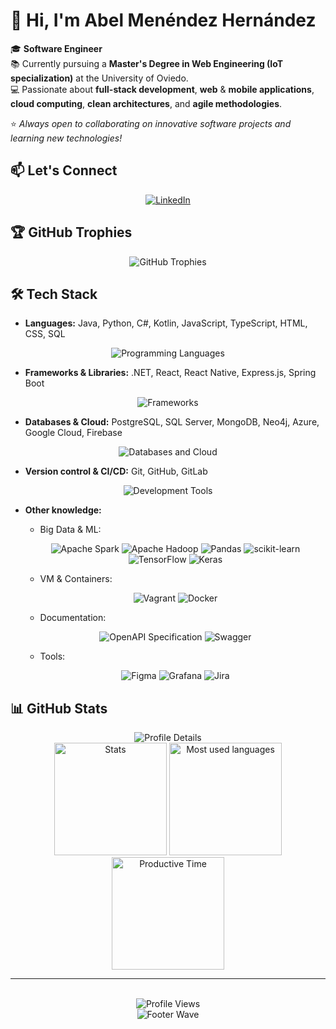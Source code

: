# 👋 Hi, I'm Abel Menéndez Hernández  

🎓 **Software Engineer**  
📚 Currently pursuing a **Master's Degree in Web Engineering (IoT specialization)** at the University of Oviedo.  
💻 Passionate about **full-stack development**, **web** & **mobile applications**, **cloud computing**, **clean architectures**, and **agile methodologies**.  

⭐️ *Always open to collaborating on innovative software projects and learning new technologies!*  


## 📫 Let's Connect  

<div align="center">
  
[![LinkedIn](https://img.shields.io/badge/LinkedIn-0077B5?style=for-the-badge&logo=linkedin&logoColor=white)](https://www.linkedin.com/in/abelmenendezhernandez/)

</div>

## 🏆 GitHub Trophies

<div align="center">
  <img src="https://github-profile-trophy.vercel.app/?username=AbelMH1&rank=-?,-C&theme=onedark&column=-1&no-frame=false&no-bg=true&margin-w=15&margin-h=15" alt="GitHub Trophies" />
</div>

## 🛠️ Tech Stack  

- **Languages:** Java, Python, C#, Kotlin, JavaScript, TypeScript, HTML, CSS, SQL
<div align="center">
  <img src="https://skillicons.dev/icons?i=java,python,cs,kotlin,js,ts,html,css" alt="Programming Languages" />
</div>

- **Frameworks & Libraries:** .NET, React, React Native, Express.js, Spring Boot  
<div align="center">
  <img src="https://skillicons.dev/icons?i=dotnet,react,nodejs,express,spring" alt="Frameworks" />
</div>

- **Databases & Cloud:** PostgreSQL, SQL Server, MongoDB, Neo4j, Azure, Google Cloud, Firebase  
<div align="center">
  <img src="https://skillicons.dev/icons?i=postgresql,mongodb,azure,gcp,firebase" alt="Databases and Cloud" />
</div>

- **Version control & CI/CD:** Git, GitHub, GitLab
<div align="center">
  <img src="https://skillicons.dev/icons?i=git,github,gitlab" alt="Development Tools" />
</div>




- **Other knowledge:**
  - Big Data & ML:  
  <div align="center">

  ![Apache Spark](https://img.shields.io/badge/Apache%20Spark-FDEE21?style=for-the-badge&logo=apachespark&logoColor=black) ![Apache Hadoop](https://img.shields.io/badge/Apache%20Hadoop-66CCFF?style=for-the-badge&logo=apachehadoop&logoColor=black) ![Pandas](https://img.shields.io/badge/pandas-%23150458.svg?style=for-the-badge&logo=pandas&logoColor=white) ![scikit-learn](https://img.shields.io/badge/scikit--learn-%23F7931E.svg?style=for-the-badge&logo=scikit-learn&logoColor=white) ![TensorFlow](https://img.shields.io/badge/TensorFlow-%23FF6F00.svg?style=for-the-badge&logo=TensorFlow&logoColor=white) ![Keras](https://img.shields.io/badge/Keras-%23D00000.svg?style=for-the-badge&logo=Keras&logoColor=white)  
  </div>

  - VM & Containers:
  <div align="center">

  ![Vagrant](https://img.shields.io/badge/vagrant-%231563FF.svg?style=for-the-badge&logo=vagrant&logoColor=white) ![Docker](https://img.shields.io/badge/docker-%230db7ed.svg?style=for-the-badge&logo=docker&logoColor=white)
  </div>

  - Documentation:

  <div align="center">

  ![OpenAPI Specification](https://img.shields.io/badge/openapiinitiative-%23000000.svg?style=for-the-badge&logo=openapiinitiative&logoColor=white) ![Swagger](https://img.shields.io/badge/-Swagger-%23Clojure?style=for-the-badge&logo=swagger&logoColor=white)  
  </div>

    - Tools:

  <div align="center">

  ![Figma](https://img.shields.io/badge/figma-%23F24E1E.svg?style=for-the-badge&logo=figma&logoColor=white) ![Grafana](https://img.shields.io/badge/grafana-%23F46800.svg?style=for-the-badge&logo=grafana&logoColor=white) ![Jira](https://img.shields.io/badge/jira-%230A0FFF.svg?style=for-the-badge&logo=jira&logoColor=white)  
  </div>


## 📊 GitHub Stats

<div align="center">
  <img src="https://github-profile-summary-cards.vercel.app/api/cards/profile-details?username=AbelMH1&theme=tokyonight" alt="Profile Details" />
</div>

<div align="center">
  <img height="180em" src="https://github-profile-summary-cards.vercel.app/api/cards/stats?username=AbelMH1&theme=tokyonight" alt="Stats" />
  <img height="180em" src="https://github-readme-stats.vercel.app/api/top-langs/?username=AbelMH1&layout=compact&langs_count=6&theme=tokyonight&hide_border=true" alt="Most used languages"/>
  <img height="180em" src="https://github-profile-summary-cards.vercel.app/api/cards/productive-time?username=AbelMH1&theme=tokyonight&utcOffset=2" alt="Productive Time" />
</div>

---

<br>
<div align="center">
  <img src="https://komarev.com/ghpvc/?username=AbelMH1&color=36BCF7&style=for-the-badge&label=Visitas+al+Perfil" alt="Profile Views" />
</div>

<div align="center">
  <img src="https://capsule-render.vercel.app/api?type=waving&color=gradient&height=100&section=footer" alt="Footer Wave" />
</div>
